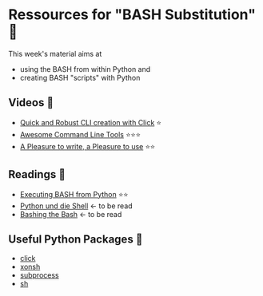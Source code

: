 # Ressources for "BASH Substitution" :floppy_disk:
This week's material aims at 
- using the BASH from within Python and
- creating BASH "scripts" with Python

## Videos :movie_camera:
- [Quick and Robust CLI creation with Click](https://www.youtube.com/watch?v=6zPXWhG13RY) :star:
- [Awesome Command Line Tools](https://www.youtube.com/watch?v=hJhZhLg3obk) :star::star::star:
- [A Pleasure to write, a Pleasure to use](https://www.youtube.com/watch?v=SDyHLG2ltSY) :star::star:

## Readings :notebook:
- [Executing BASH from Python](http://www.mervine.net/executing-bash-from-python) :star::star:
- [Python und die Shell](https://www.python-kurs.eu/os_modul_shell.php) <- to be read
- [Bashing the Bash](https://medium.com/capital-one-developers/bashing-the-bash-replacing-shell-scripts-with-python-d8d201bc0989) <- to be read

## Useful Python Packages :rocket:
- [click](http://click.pocoo.org/5/)
- [xonsh](https://github.com/xonsh/xonsh)
- [subprocess](https://docs.python.org/3/library/subprocess.html)
- [sh](https://github.com/amoffat/sh)
